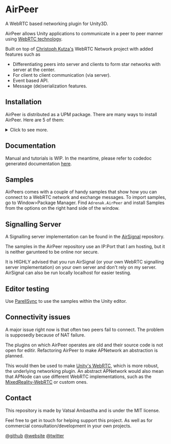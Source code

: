 # AirPeer
A WebRTC based networking plugin for Unity3D.

AirPeer allows Unity applications to communicate in a peer to peer manner using [WebRTC technology](https://webrtc.org/).

Built on top of [Christoph Kutza's](https://www.because-why-not.com/) WebRTC Network project with added features such as
- Differentiating peers into server and clients to form star networks with server at the center.
- For client to client communication (via server).
- Event based API.
- Message (de)serialization features.
  
## Installation
AirPeer is distributed as a UPM package. There are many ways to install AirPeer. Here are 5 of them:
<details>  
<summary>Click to see more.</summary>  
<br>

1. Packages>manifest.json file  
  * Easiest method for most people.  
  * Ensure you have NPMJS registry in manifest.json inside the `"scopedRegistries"` object and under the scopes `com.adrenak.airpeer` is added. Then add the package as a project dependency. Make sure `"dependencies"` array has this the package name. If done right your manifest.json should resemble this. Substitute `x.x.x` with the version of AirPeer that you want in your project :
```
        {
            "dependencies": {
                "com.adrenak.airpeer": "x.x.x"
                <<other dependencies of your project>>
            },
            "scopedRegistries": [
                {
                    "name": "npmjs",
                    "url": "https://registry.npmjs.com",
                    "scopes": [
                        "com.adrenak.airpeer",
                        <<other packages from npmjs registry>>
                    ]
                },
                <<Other scoped registries, if any>>
            ]
        }
```
  
2. Git clone method. Clone this repository. Then do either of these
    * Copy Assets/Adrenak.AirPeer into your projects Assets or Packages folder 
    * Checkout the upm branch in the cloned repository using `git checkout upm`. Go to Unity>Window>Package Manager. Click on the + button in the top left corner>Add package from disk... and select Assets/Adrenak.AirPeer/package.json inside the cloned repository.  

      This approach also allows you to change the version of AirPeer by doing a `git checkout` inside the cloned repository to a specific version and also lets you fetch the latest updates using `git pull origin upm`. 
    
      If  you know basic git and don't know much about upm, this is a good approach.

3. OpenUPM:  
    * AirPeer is available on [NPM](https://npmjs.com/package/com.adrenak.airpeer) and [OpenUPM](https://openupm.com/packages/com.adrenak.airpeer.html) registries. If you're using the OpenUPM CLI type any of these in the terminal:  
      * `openupm add com.adrenak.airpeer` which will install it using the OpenUPM registry  
      * `openupm add --registry https://registry.npmjs.com com.adrenak.airpeer` which will install it using the NPM registry.  

      If you know UPM and use OpenUPM CLI, this method is the best.

4. Via Git URL in Unity Package Manager:  
    * Press the + button in package manager and add the URL https://github.com/adrenak/airpeer.git#upm.

5. Github releases:
    * Go to https://github.com/adrenak/airpeer/tags and click on any `upm/x.x.x` where `x.x.x` is the version of AirPeer. You can download the zip and extract inside your projects Packages folder.

</details>  
  

## Documentation
Manual and tutorials is WIP. In the meantime, please refer to codedoc generated documentation [here](http://www.vatsalambastha.com/airpeer).
  
## Samples
AirPeers comes with a couple of handy samples that show how you can connect to a WebRTC network and exchange messages. To import samples, go to Window>Package Manager. Find `Adrenak.AirPeer` and install Samples from the options on the right hand side of the window.
  
## Signalling Server
A Signalling server implementation can be found in the [AirSignal](https://github.com/adrenak/airsignal) repository.
  
The samples in the AirPeer repository use an IP:Port that I am hosting, but it is neither garunteed to be online nor secure. 
  
It is HIGHLY advised that you run AirSignal (or your own WebRTC signalling server implementation) on your own server and don't rely on my server. AirSignal can also be run locally localhost for easier testing.
  
## Editor testing
Use [ParellSync](https://github.com/VeriorPies/ParrelSync) to use the samples within the Unity editor. 
  
## Connectivity issues
A major issue right now is that often two peers fail to connect. The problem is supposedly because of NAT failure.

The plugins on which AirPeer operates are old and their source code is not open for editir. Refactoring AirPeer to make APNetwork an abstraction is planned. 

This would then be used to make [Unity's WebRTC](https://github.com/Unity-Technologies/com.unity.webrtc), which is more robust, the underlying networking plugin. An abstract APNetwork would also mean that APNode can use different WebRTC implementations, such as the [MixedReality-WebRTC](https://github.com/microsoft/MixedReality-WebRTC) or custom ones.
  
## Contact
This repository is made by Vatsal Ambastha and is under the MIT license.  
  
Feel free to get in touch for helping support this project. As well as for commercial consultation/development in your own projects.

[@github](https://www.github.com/adrenak)  [@website](http://www.vatsalambastha.com)  [@twitter](https://www.twitter.com/vatsalambastha)  
